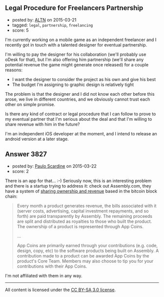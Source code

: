 ## Legal Procedure for Freelancers Partnership

- posted by: [ALTN](https://stackexchange.com/users/1422947/altn) on 2015-03-21
- tagged: `legal`, `partnership`, `freelancing`
- score: 5

<p>I'm currently working on a mobile game as an independent freelancer and I recently got in touch with a talented designer for eventual partnership.</p>

<p>I'm willing to pay the designer for his collaboration (we'll probably use oDesk for that), but I'm also offering him partnership (we'll share any potential revenue the game might generate once released) for a couple reasons: </p>

<ul>
<li>I want the designer to consider the project as his own and give his best</li>
<li>The budget I'm assigning to graphic design is relatively tight</li>
</ul>

<p>The problem is that the designer and I did not know each other before this arose, we live in different countries, and we obviously cannot trust each other on simple promise.</p>

<p>Is there any kind of contract or legal procedure that I can follow to prove to my eventual partner that I'm serious about the deal and that I'm willing to share revenue with him in the future?</p>

<p>I'm an independent iOS developer at the moment, and I intend to release an android version at a later stage.</p>



## Answer 3827

- posted by: [Paulo Scardine](https://stackexchange.com/users/199019/paulo-scardine) on 2015-03-22
- score: 2

<p>There is an app for that... :-) Seriously now, this is an interesting problem and there is a startup trying to address it: check out Assembly.com, they have a system of <a href="https://assembly.com/help/revenue" rel="nofollow">sharing ownership and revenue</a> based in the bitcoin block chain:</p>

<blockquote>
  <p>Every month a product generates revenue, the bills associated with it (server costs, advertising, capital investment repayments, and so forth) are paid transparently by Assembly. The remaining proceeds are split and distributed as royalties to those who built the product. The ownership of a product is represented through App Coins.</p>
  
  <p>...</p>
  
  <p>App Coins are primarily earned through your contributions (e.g. code, design, copy, etc) to the software products being built on Assembly. A contribution made to a product can be awarded App Coins by the product's Core Team. Members may also choose to tip you for your contributions with their App Coins.</p>
</blockquote>

<p>I'm not affiliated with them in any way.</p>




---

All content is licensed under the [CC BY-SA 3.0 license](https://creativecommons.org/licenses/by-sa/3.0/).
